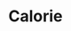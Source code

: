 --- 
title: "Calorie"
publishdate: "2019-8-25T16:48:46+02:00"
src: "https://365manga.net/manga/calorie"
image: "https://data.365manga.net/images/thumbnails/6405-calorie.jpg"
description: "One tender and natural students' love triangle relationship. Toshiyuki had kept loving his best old & heterosexual friend Yasuhira for 15 years long but decides to give up his fruitless love. Then Jun who is their friend comes forward as a candidate lover. Toshiyuki is just glad though he knows Jun may only try to comfort him and he himself can not forget Yasuhira easily. Toshiyuki and Jun will be…"
---